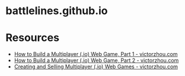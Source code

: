 # battlelines.github.io


# Resources

- [How to Build a Multiplayer (.io) Web Game, Part 1 - victorzhou.com](https://victorzhou.com/blog/build-an-io-game-part-1/)
- [How to Build a Multiplayer (.io) Web Game, Part 2 - victorzhou.com](https://victorzhou.com/blog/build-an-io-game-part-2/)
- [Creating and Selling Multiplayer (.io) Web Games - victorzhou.com](https://victorzhou.com/blog/creating-and-selling-io-games/)
